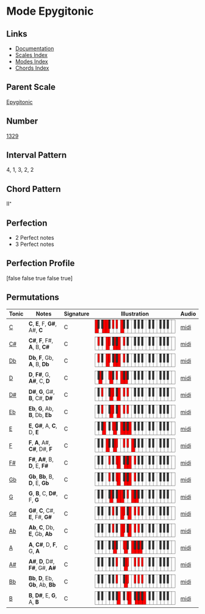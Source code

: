 # Mode Epygitonic

## Links

- [Documentation](README.md)
- [Scales Index](Scales.md)
- [Modes Index](Modes.md)
- [Chords Index](Chords.md)

## Parent Scale

[Epygitonic](ScaleEpygitonic.md)

## Number

[1329](https://ianring.com/musictheory/scales/1329)

## Interval Pattern

4, 1, 3, 2, 2

## Chord Pattern

II⁺

## Perfection

- 2 Perfect notes
- 3 Perfect notes

## Perfection Profile

[false false true false true]

## Permutations

| Tonic | Notes | Signature | Illustration | Audio |
|-------|-------|-----------|--------------|-------|
| [C](ModeCNaturalEpygitonic.md) | **C**, **E**, F, **G#**, A#, **C** | C | ![CNaturalEpygitonic](ModeCNaturalEpygitonic.png) | [midi](https://github.com/edipermadi/music/blob/main/docs/ModeCNaturalEpygitonic.mid?raw=true) |
| [C#](ModeCSharpEpygitonic.md) | **C#**, **F**, F#, **A**, B, **C#** | C | ![CSharpEpygitonic](ModeCSharpEpygitonic.png) | [midi](https://github.com/edipermadi/music/blob/main/docs/ModeCSharpEpygitonic.mid?raw=true) |
| [Db](ModeDFlatEpygitonic.md) | **Db**, **F**, Gb, **A**, B, **Db** | C | ![DFlatEpygitonic](ModeDFlatEpygitonic.png) | [midi](https://github.com/edipermadi/music/blob/main/docs/ModeDFlatEpygitonic.mid?raw=true) |
| [D](ModeDNaturalEpygitonic.md) | **D**, **F#**, G, **A#**, C, **D** | C | ![DNaturalEpygitonic](ModeDNaturalEpygitonic.png) | [midi](https://github.com/edipermadi/music/blob/main/docs/ModeDNaturalEpygitonic.mid?raw=true) |
| [D#](ModeDSharpEpygitonic.md) | **D#**, **G**, G#, **B**, C#, **D#** | C | ![DSharpEpygitonic](ModeDSharpEpygitonic.png) | [midi](https://github.com/edipermadi/music/blob/main/docs/ModeDSharpEpygitonic.mid?raw=true) |
| [Eb](ModeEFlatEpygitonic.md) | **Eb**, **G**, Ab, **B**, Db, **Eb** | C | ![EFlatEpygitonic](ModeEFlatEpygitonic.png) | [midi](https://github.com/edipermadi/music/blob/main/docs/ModeEFlatEpygitonic.mid?raw=true) |
| [E](ModeENaturalEpygitonic.md) | **E**, **G#**, A, **C**, D, **E** | C | ![ENaturalEpygitonic](ModeENaturalEpygitonic.png) | [midi](https://github.com/edipermadi/music/blob/main/docs/ModeENaturalEpygitonic.mid?raw=true) |
| [F](ModeFNaturalEpygitonic.md) | **F**, **A**, A#, **C#**, D#, **F** | C | ![FNaturalEpygitonic](ModeFNaturalEpygitonic.png) | [midi](https://github.com/edipermadi/music/blob/main/docs/ModeFNaturalEpygitonic.mid?raw=true) |
| [F#](ModeFSharpEpygitonic.md) | **F#**, **A#**, B, **D**, E, **F#** | C | ![FSharpEpygitonic](ModeFSharpEpygitonic.png) | [midi](https://github.com/edipermadi/music/blob/main/docs/ModeFSharpEpygitonic.mid?raw=true) |
| [Gb](ModeGFlatEpygitonic.md) | **Gb**, **Bb**, B, **D**, E, **Gb** | C | ![GFlatEpygitonic](ModeGFlatEpygitonic.png) | [midi](https://github.com/edipermadi/music/blob/main/docs/ModeGFlatEpygitonic.mid?raw=true) |
| [G](ModeGNaturalEpygitonic.md) | **G**, **B**, C, **D#**, F, **G** | C | ![GNaturalEpygitonic](ModeGNaturalEpygitonic.png) | [midi](https://github.com/edipermadi/music/blob/main/docs/ModeGNaturalEpygitonic.mid?raw=true) |
| [G#](ModeGSharpEpygitonic.md) | **G#**, **C**, C#, **E**, F#, **G#** | C | ![GSharpEpygitonic](ModeGSharpEpygitonic.png) | [midi](https://github.com/edipermadi/music/blob/main/docs/ModeGSharpEpygitonic.mid?raw=true) |
| [Ab](ModeAFlatEpygitonic.md) | **Ab**, **C**, Db, **E**, Gb, **Ab** | C | ![AFlatEpygitonic](ModeAFlatEpygitonic.png) | [midi](https://github.com/edipermadi/music/blob/main/docs/ModeAFlatEpygitonic.mid?raw=true) |
| [A](ModeANaturalEpygitonic.md) | **A**, **C#**, D, **F**, G, **A** | C | ![ANaturalEpygitonic](ModeANaturalEpygitonic.png) | [midi](https://github.com/edipermadi/music/blob/main/docs/ModeANaturalEpygitonic.mid?raw=true) |
| [A#](ModeASharpEpygitonic.md) | **A#**, **D**, D#, **F#**, G#, **A#** | C | ![ASharpEpygitonic](ModeASharpEpygitonic.png) | [midi](https://github.com/edipermadi/music/blob/main/docs/ModeASharpEpygitonic.mid?raw=true) |
| [Bb](ModeBFlatEpygitonic.md) | **Bb**, **D**, Eb, **Gb**, Ab, **Bb** | C | ![BFlatEpygitonic](ModeBFlatEpygitonic.png) | [midi](https://github.com/edipermadi/music/blob/main/docs/ModeBFlatEpygitonic.mid?raw=true) |
| [B](ModeBNaturalEpygitonic.md) | **B**, **D#**, E, **G**, A, **B** | C | ![BNaturalEpygitonic](ModeBNaturalEpygitonic.png) | [midi](https://github.com/edipermadi/music/blob/main/docs/ModeBNaturalEpygitonic.mid?raw=true) |
